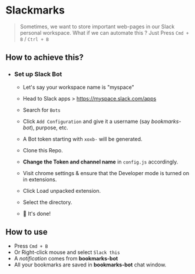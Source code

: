 # Slackmarks
> Sometimes, we want to store important web-pages in our Slack personal workspace.
> What if we can automate this ?
Just Press `Cmd + B` / `Ctrl + B`

## How to achieve this?
- ### Set up Slack Bot
  - Let's say your workspace name is "myspace"
  - Head to Slack apps > https://myspace.slack.com/apps
  - Search for `Bots`
  - Click `Add Configuration` and give it a username (say _bookmarks-bot_), purpose, etc.
  - A Bot token starting with `xoxb-` will be generated.

  - Clone this Repo.
  - __Change the Token and channel name__ in `config.js` accordingly.
  - Visit chrome settings & ensure that the Developer mode is turned on in extensions.
  - Click Load unpacked extension.
  - Select the directory.
  - :tada: It's done!

## How to use
- Press `Cmd + B`
- Or Right-click mouse and select `Slack this`
- A _notification_ comes from __bookmarks-bot__ 
- All your bookmarks are saved in __bookmarks-bot__ chat window.

